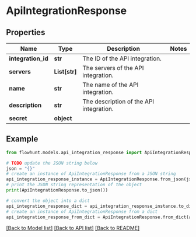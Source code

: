 # ApiIntegrationResponse


## Properties

Name | Type | Description | Notes
------------ | ------------- | ------------- | -------------
**integration_id** | **str** | The ID of the API integration. | 
**servers** | **List[str]** | The servers of the API integration. | 
**name** | **str** | The name of the API integration. | 
**description** | **str** | The description of the API integration. | 
**secret** | **object** |  | 

## Example

```python
from flowhunt.models.api_integration_response import ApiIntegrationResponse

# TODO update the JSON string below
json = "{}"
# create an instance of ApiIntegrationResponse from a JSON string
api_integration_response_instance = ApiIntegrationResponse.from_json(json)
# print the JSON string representation of the object
print(ApiIntegrationResponse.to_json())

# convert the object into a dict
api_integration_response_dict = api_integration_response_instance.to_dict()
# create an instance of ApiIntegrationResponse from a dict
api_integration_response_from_dict = ApiIntegrationResponse.from_dict(api_integration_response_dict)
```
[[Back to Model list]](../README.md#documentation-for-models) [[Back to API list]](../README.md#documentation-for-api-endpoints) [[Back to README]](../README.md)



